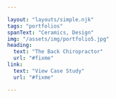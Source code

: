 ```yaml
---

layout: "layouts/simple.njk"
tags: "portfolios"
spanText: "Ceramics, Design"
img: "/assets/img/portfolio5.jpg"
heading: 
  text: "The Back Chiropractor"
  url: "#fixme"
link:
  text: "View Case Study"
  url: "#fixme"

---
```

